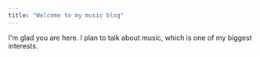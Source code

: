 ```yaml
---
title: "Welcome to my music blog"
---
```


I'm glad you are here. I plan to talk about music, which is one of my biggest interests.

